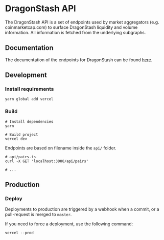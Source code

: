 # DragonStash API

The DragonStash API is a set of endpoints used by market aggregators (e.g. coinmarketcap.com) to surface DragonStash liquidity
and volume information. All information is fetched from the underlying subgraphs.

## Documentation

The documentation of the endpoints for DragonStash can be found [here](documentation.md).

## Development

### Install requirements

```shell
yarn global add vercel
```

### Build

```shell
# Install dependencies
yarn

# Build project
vercel dev
```

Endpoints are based on filename inside the `api/` folder.

```shell
# api/pairs.ts
curl -X GET 'localhost:3000/api/pairs'

# ...
```

## Production

### Deploy

Deployments to production are triggered by a webhook when a commit, or a pull-request is merged to `master`.

If you need to force a deployment, use the following command:

```shell
vercel --prod
```
